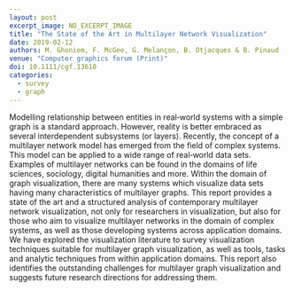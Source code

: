 ```yaml
---
layout: post
excerpt_image: NO_EXCERPT_IMAGE
title: "The State of the Art in Multilayer Network Visualization"
date: 2019-02-12
authors: M. Ghoniem, F. McGee, G. Melançon, B. Otjacques & B. Pinaud
venue: "Computer graphics forum (Print)"
doi: 10.1111/cgf.13610
categories:
  - survey
  - graph
---
```

Modelling relationship between entities in real‐world systems with a simple graph is a standard approach. However, reality is better embraced as several interdependent subsystems (or layers). Recently, the concept of a multilayer network model has emerged from the field of complex systems. This model can be applied to a wide range of real‐world data sets. Examples of multilayer networks can be found in the domains of life sciences, sociology, digital humanities and more. Within the domain of graph visualization, there are many systems which visualize data sets having many characteristics of multilayer graphs. This report provides a state of the art and a structured analysis of contemporary multilayer network visualization, not only for researchers in visualization, but also for those who aim to visualize multilayer networks in the domain of complex systems, as well as those developing systems across application domains. We have explored the visualization literature to survey visualization techniques suitable for multilayer graph visualization, as well as tools, tasks and analytic techniques from within application domains. This report also identifies the outstanding challenges for multilayer graph visualization and suggests future research directions for addressing them.
